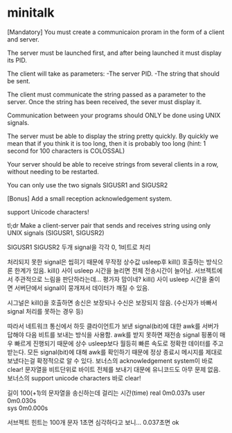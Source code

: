 # minitalk

[Mandatory]
You must create a communicaion proram in the form of a client and server.

The server must be launched first, and after being launched it must display its PID.

The client will take as parameters:
  -The server PID.
  -The string that should be sent.
  
The client must communicate the string passed as a parameter to the server. Once the string has been received, the sever must display it.
  
Communication between your programs should ONLY be done using UNIX signals.
  
The server must be able to display the string pretty quickly. By quickly we mean that if you think it is too long, then it is probably too long (hint: 1 second for 100 characters is COLOSSAL)
  
Your server should be able to receive strings from several clients in a row, without needing to be restarted.
  
You can only use the two signals SIGUSR1 and SIGUSR2
  
[Bonus]
Add a small reception acknowledgement system.

support Unicode characters!

tl;dr
  Make a client-server pair that sends and receives string using only UNIX signals (SIGUSR1, SIGUSR2)

SIGUSR1 SIGUSR2 두개 signal을 각각 0, 1비트로 처리 

처리되지 못한 signal은 씹히기 때문에 무작정 상수값 usleep후 kill() 호출하는 방식으론 한계가 있음.
  kill() 사이 usleep 시간을 늘리면 전체 전송시간이 늘어남. 서브젝트에서 주관적으로 느림을 판단하라는데... 평가자 맘이네? 
  kill() 사이 usleep 시간을 줄이면 서버단에서 signal이 뭉개져서 데이터가 깨질 수 있음. 
  
시그널은 kill()을 호출하면 송신은 보장되나 수신은 보장되지 않음. (수신자가 바빠서 signal 처리를 못하는 경우 등)

따라서 네트워크 통신에서 하듯 클라이언트가 보낸 signal(bit)에 대한 awk를 서버가 답해야 다음 비트를 보내는 방식을 사용함. awk를 받지 못하면 재전송
  signal 핑퐁이 매우 빠르게 진행되기 때문에 상수 usleep보다 월등히 빠른 속도로 정확한 데이터를 주고받는다. 
  모든 signal(bit)에 대해 awk를 확인하기 때문에 정상 종료시 메시지를 제대로 보냈다는걸 확정적으로 알 수 있다. 
    보너스의 acknowledgement system이 바로 clear!
  문자열을 비트단위로 바이트 전체를 보내기 대문에 유니코드도 아무 문제 없음.
    보너스의 support unicode characters 바로 clear!

길이 100(+1)의 문자열을 송신하는데 걸리는 시간(time)
  real    0m0.037s
  user    0m0.030s  
  sys     0m0.000s

서브젝트 힌트는 100개 문자 1초면 심각하다고 보니... 0.037초면 ok
